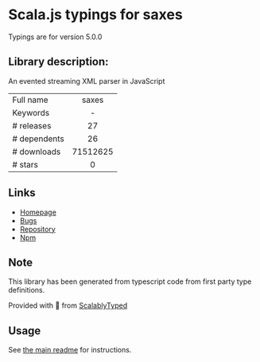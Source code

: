 
# Scala.js typings for saxes

Typings are for version 5.0.0

## Library description:
An evented streaming XML parser in JavaScript

|                    |                 |
| ------------------ | :-------------: |
| Full name          | saxes |
| Keywords           | - |
| # releases         | 27 |
| # dependents       | 26 |
| # downloads        | 71512625 |
| # stars            | 0 |

## Links
- [Homepage](https://github.com/lddubeau/saxes#readme)
- [Bugs](https://github.com/lddubeau/saxes/issues)
- [Repository](https://github.com/lddubeau/saxes)
- [Npm](https://www.npmjs.com/package/saxes)
    


## Note
This library has been generated from typescript code from first party type definitions.

Provided with :purple_heart: from [ScalablyTyped](https://github.com/oyvindberg/ScalablyTyped)

## Usage
See [the main readme](../../readme.md) for instructions.


